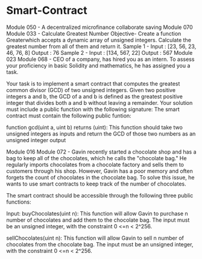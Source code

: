 # Smart-Contract
Module 050 - A decentralized microfinance collaborate saving 
Module 070
Module 033 - Calculate Greatest Number
Objective- Create a function Greaterwhich accepts a dynamic array of unsigned integers. Calculate the greatest number from all of them and return it.
Sample 1 - Input : [23, 56, 23, 46, 76, 8] Output : 76
Sample 2 - Input : [134, 567, 22] Output : 567
Module 023
Module 068 - CEO of a company, has hired you as an intern. To assess your proficiency in basic Solidity and mathematics, he has assigned you a task.

Your task is to implement a smart contract that computes the greatest common divisor (GCD) of two unsigned integers. Given two positive integers a and b, the GCD of a and b is defined as the greatest positive integer that divides both a and b without leaving a remainder. Your solution must include a public function with the following signature:
The smart contract must contain the following public funtion:

 

function gcd(uint a, uint b) returns (uint): This function should take two unsigned integers as inputs and return the GCD of those two numbers as an unsigned integer output

Module 016
Module 072 - Gavin recently started a chocolate shop and has a bag to keep all of the chocolates, which he calls the "chocolate bag." He regularly imports chocolates from a chocolate factory and sells them to customers through his shop. However, Gavin has a poor memory and often forgets the count of chocolates in the chocolate bag. To solve this issue, he wants to use smart contracts to keep track of the number of chocolates.

The smart contract should be accessible through the following three public functions:

 

Input:
buyChocolates(uint n): This function will allow Gavin to purchase n number of chocolates and add them to the chocolate bag. The input must be an unsigned integer, with the constraint 0 <=n < 2^256.

sellChocolates(uint n): This function will allow Gavin to sell n number of chocolates from the chocolate bag. The input must be an unsigned integer, with the constraint 0 <=n < 2^256.
